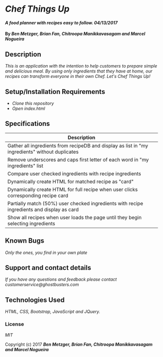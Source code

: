 <!-- template tricks:
-to change pairs to .pairs, "mv pairs .pairs"
-to delete the .git, "rm -rf .git"  -->


# _Chef Things Up_

#### _A food planner with recipes easy to follow. 04/13/2017_

#### By _**Ben Metzger, Brian Fan, Chitroopa Manikkavasagam and Marcel Nogueira**_

## Description

_This is an application with the intention to help customers to prepare simple and delicious meal. By using only ingredients that they have at home, our recipes can transform everyone in their own Chef. Let's Chef Things Up!_

## Setup/Installation Requirements

* _Clone this repository_
* _Open index.html_


## Specifications
| Description |
|-------------|
| Gather all ingredients from recipeDB and display as list in "my ingredients" without duplicates |
| Remove underscores and caps first letter of each word in "my ingredients" list |
| Compare user checked ingredients with recipe ingredients |
| Dynamically create HTML for matched recipe as "card" |
| Dynamically create HTML for full recipe when user clicks corresponding recipe card |
| Partially match (50%) user checked ingredients with recipe ingredients and display as card |
| Show all recipes when user loads the page until they begin selecting ingredients |

## Known Bugs

_Only the ones, you find in your own plate_

## Support and contact details

_If you have any questions and feedback please contact customerservice@ghostbusters.com_

## Technologies Used

_HTML, CSS, Bootstrap, JavaScript and JQuery._

### License

  *MIT*

Copyright (c) 2017 **_Ben Metzger, Brian Fan, Chitroopa Manikkavasagam and Marcel Nogueira_**
